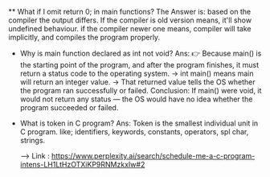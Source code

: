 ** What if I omit return 0; in main functions?
The Answer is: based on the compiler the output differs. If the compiler is old version means, it'll show undefined behaviour. 
if the compiler newer one means, compiler will take implicitly, and compiles the program properly.

* Why is main function declared as int not void?
  Ans: 👉 Because main() is the starting point of the program, and after the program finishes, it must return a status code to the operating system.
      -> int main() means main will return an integer value.
      -> That returned value tells the OS whether the program ran successfully or failed.
    Conclusion: If main() were void, it would not return any status — the OS would have no idea whether the program succeeded or failed.

* What is token in C program?
  Ans: Token is the smallest individual unit in C program.
  like; identifiers, keywords, constants, operators, spl char, strings.

  --> Link : https://www.perplexity.ai/search/schedule-me-a-c-program-intens-LH1LtHzOTXiKP9RNMzkxIw#2 
